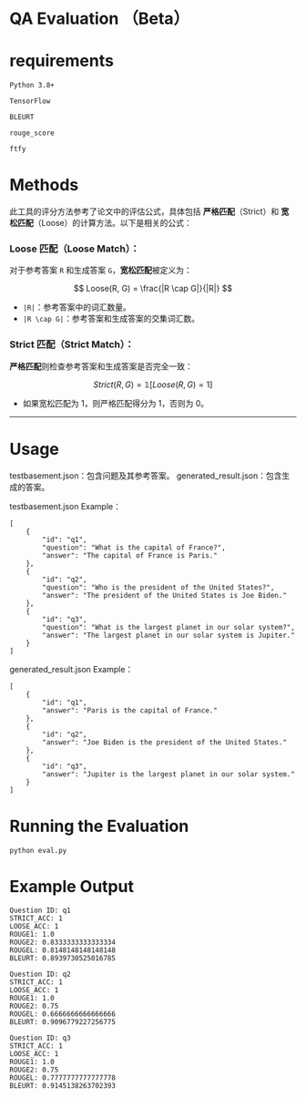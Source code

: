 # QA Evaluation （Beta）

# requirements
```
Python 3.8+

TensorFlow

BLEURT

rouge_score

ftfy
```
# Methods

此工具的评分方法参考了论文中的评估公式，具体包括 **严格匹配**（Strict）和 **宽松匹配**（Loose）的计算方法。以下是相关的公式：

### **Loose 匹配**（Loose Match）：
对于参考答案 `R` 和生成答案 `G`，**宽松匹配**被定义为：

$$
Loose(R, G) = \frac{|R \cap G|}{|R|}
$$

- `|R|`：参考答案中的词汇数量。
- `|R \cap G|`：参考答案和生成答案的交集词汇数。

### **Strict 匹配**（Strict Match）：
**严格匹配**则检查参考答案和生成答案是否完全一致：

$$
Strict(R, G) = \mathbb{1}[Loose(R, G) = 1]
$$

- 如果宽松匹配为 1，则严格匹配得分为 1，否则为 0。

---





# Usage
testbasement.json：包含问题及其参考答案。
generated_result.json：包含生成的答案。

testbasement.json Example：
```
[
    {
        "id": "q1",
        "question": "What is the capital of France?",
        "answer": "The capital of France is Paris."
    },
    {
        "id": "q2",
        "question": "Who is the president of the United States?",
        "answer": "The president of the United States is Joe Biden."
    },
    {
        "id": "q3",
        "question": "What is the largest planet in our solar system?",
        "answer": "The largest planet in our solar system is Jupiter."
    }
]
```
generated_result.json Example：
```
[
    {
        "id": "q1",
        "answer": "Paris is the capital of France."
    },
    {
        "id": "q2",
        "answer": "Joe Biden is the president of the United States."
    },
    {
        "id": "q3",
        "answer": "Jupiter is the largest planet in our solar system."
    }
]

```
# Running the Evaluation
```
python eval.py
```
# Example Output

```
Question ID: q1
STRICT_ACC: 1
LOOSE_ACC: 1
ROUGE1: 1.0
ROUGE2: 0.8333333333333334
ROUGEL: 0.8148148148148148
BLEURT: 0.8939730525016785

Question ID: q2
STRICT_ACC: 1
LOOSE_ACC: 1
ROUGE1: 1.0
ROUGE2: 0.75
ROUGEL: 0.6666666666666666
BLEURT: 0.9096779227256775

Question ID: q3
STRICT_ACC: 1
LOOSE_ACC: 1
ROUGE1: 1.0
ROUGE2: 0.75
ROUGEL: 0.7777777777777778
BLEURT: 0.9145138263702393
```

